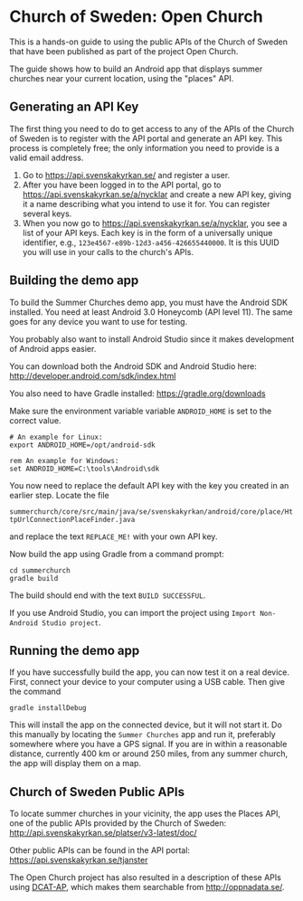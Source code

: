 # Church of Sweden: Open Church

This is a hands-on guide to using the public APIs of the Church of Sweden that have been published as part of the project Open Church.

The guide shows how to build an Android app that displays summer churches near your current location, using the "places" API.

## Generating an API Key

The first thing you need to do to get access to any of the APIs of the Church of Sweden is to register with the API portal and generate an API key. This process is completely free; the only information you need to provide is a valid email address.

1. Go to <https://api.svenskakyrkan.se/> and register a user.
2. After you have been logged in to the API portal, go to <https://api.svenskakyrkan.se/a/nycklar> and create a new API key, giving it a name describing what you intend to use it for. You can register several keys.
3. When you now go to <https://api.svenskakyrkan.se/a/nycklar>, you see a list of your API keys. Each key is in the form of a universally unique identifier, e.g., `123e4567-e89b-12d3-a456-426655440000`. It is this UUID you will use in your calls to the church's APIs.

## Building the demo app

To build the Summer Churches demo app, you must have the Android SDK installed. You need at least Android 3.0 Honeycomb (API level 11). The same goes for any device you want to use for testing.

You probably also want to install Android Studio since it makes development of Android apps easier.

You can download both the Android SDK and Android Studio here:
<http://developer.android.com/sdk/index.html>

You also need to have Gradle installed:
<https://gradle.org/downloads>

Make sure the environment variable variable `ANDROID_HOME` is set to the correct value.

    # An example for Linux:
    export ANDROID_HOME=/opt/android-sdk

    rem An example for Windows:
    set ANDROID_HOME=C:\tools\Android\sdk

You now need to replace the default API key with the key you created in an earlier step. Locate the file 

`summerchurch/core/src/main/java/se/svenskakyrkan/android/core/place/HttpUrlConnectionPlaceFinder.java`

and replace the text `REPLACE_ME!` with your own API key.

Now build the app using Gradle from a command prompt:

    cd summerchurch
    gradle build

The build should end with the text `BUILD SUCCESSFUL`.

If you use Android Studio, you can import the project using `Import Non-Android Studio project`.

## Running the demo app

If you have successfully build the app, you can now test it on a real device. First, connect your device to your computer using a USB cable. Then give the command

    gradle installDebug

This will install the app on the connected device, but it will not start it. Do this manually by locating the `Summer Churches` app and run it, preferably somewhere where you have a GPS signal. If you are in within a reasonable distance, currently 400 km or around 250 miles, from any summer church, the app will display them on a map.

## Church of Sweden Public APIs

To locate summer churches in your vicinity, the app uses the Places API, one of the public APIs provided by the Church of Sweden:
<http://api.svenskakyrkan.se/platser/v3-latest/doc/>

Other public APIs can be found in the API portal:
<https://api.svenskakyrkan.se/tjanster>

The Open Church project has also resulted in a description of these APIs using [DCAT-AP](https://joinup.ec.europa.eu/asset/dcat_application_profile/description), which makes them searchable from <http://oppnadata.se/>.
